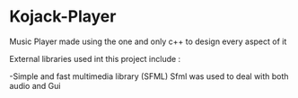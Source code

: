 # Kojack-Player
Music Player made using the one and only c++ to design every aspect of it 

External libraries used int this project include :

-Simple and fast multimedia library (SFML)
    Sfml was used to deal with both audio and Gui
